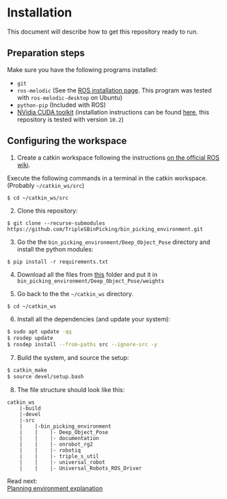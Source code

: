 # Installation
This document will describe how to get this repository ready to run.
## Preparation steps
Make sure you have the following programs installed:
 - `git` 
 - `ros-melodic` (See the [ROS installation page](http://wiki.ros.org/ROS/Installation). This program was tested with `ros-melodic-desktop` on Ubuntu)
 - `python-pip` (Included with ROS)
 - [NVidia CUDA toolkit](https://developer.nvidia.com/cuda-10.2-download-archive) (installation instructions can be found [here](https://docs.nvidia.com/cuda/archive/10.2/cuda-installation-guide-linux/index.html), this repository is tested with version `10.2`)

## Configuring the workspace
1. Create a catkin workspace following the instructions [on the official ROS wiki](http://wiki.ros.org/ROS/Tutorials/InstallingandConfiguringROSEnvironment).

Execute the following commands in a terminal in the catkin workspace. (Probably `~/catkin_ws/src`)
```bash
$ cd ~/catkin_ws/src
```

2. Clone this repository:
```
$ git clone --recurse-submodules https://github.com/TripleSBinPicking/bin_picking_environment.git
```

3. Go the the `bin_picking_environment/Deep_Object_Pose` directory and install the python modules:

```
$ pip install -r requirements.txt
```

4. Download all the files from [this](https://bit.ly/3S-ABWAC-WEIGHTS) folder and put it in `bin_picking_environment/Deep_Object_Pose/weights`

5. Go back to the the `~/catkin_ws` directory.
```
$ cd ~/catkin_ws
```

6. Install all the dependencies (and update your system):
```bash
$ sudo apt update -qq
$ rosdep update
$ rosdep install --from-paths src --ignore-src -y
```

7. Build the system, and source the setup:
```bash
$ catkin_make
$ source devel/setup.bash
```

8. The file structure should look like this:
```
catkin_ws
    |-build
    |-devel
    |-src
    |    |-bin_picking_environment
    |    |    |- Deep_Object_Pose
    |    |    |- documentation
    |    |    |- onrobot_rg2
    |    |    |- robotiq
    |    |    |- triple_s_util
    |    |    |- universal_robot
    |    |    |- Universal_Robots_ROS_Driver
```

Read next:  
[Planning environment explanation](Planning%20Environment%20Explanation.md)